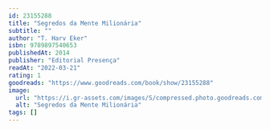 ```yaml
---
id: 23155288
title: "Segredos da Mente Milionária"
subtitle: ""
author: "T. Harv Eker"
isbn: 9789897540653
publishedAt: 2014
publisher: "Editorial Presença"
readAt: "2022-03-21"
rating: 1
goodreads: "https://www.goodreads.com/book/show/23155288"
image:
  url: "https://i.gr-assets.com/images/S/compressed.photo.goodreads.com/books/1409779725l/23155288.jpg"
  alt: "Segredos da Mente Milionária"
tags: []
---
```


